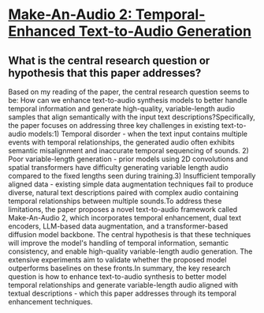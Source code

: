 # [Make-An-Audio 2: Temporal-Enhanced Text-to-Audio Generation](https://arxiv.org/abs/2305.18474)

## What is the central research question or hypothesis that this paper addresses?

Based on my reading of the paper, the central research question seems to be: How can we enhance text-to-audio synthesis models to better handle temporal information and generate high-quality, variable-length audio samples that align semantically with the input text descriptions?Specifically, the paper focuses on addressing three key challenges in existing text-to-audio models:1) Temporal disorder - when the text input contains multiple events with temporal relationships, the generated audio often exhibits semantic misalignment and inaccurate temporal sequencing of sounds. 2) Poor variable-length generation - prior models using 2D convolutions and spatial transformers have difficulty generating variable length audio compared to the fixed lengths seen during training.3) Insufficient temporally aligned data - existing simple data augmentation techniques fail to produce diverse, natural text descriptions paired with complex audio containing temporal relationships between multiple sounds.To address these limitations, the paper proposes a novel text-to-audio framework called Make-An-Audio 2, which incorporates temporal enhancement, dual text encoders, LLM-based data augmentation, and a transformer-based diffusion model backbone. The central hypothesis is that these techniques will improve the model's handling of temporal information, semantic consistency, and enable high-quality variable-length audio generation. The extensive experiments aim to validate whether the proposed model outperforms baselines on these fronts.In summary, the key research question is how to enhance text-to-audio synthesis to better model temporal relationships and generate variable-length audio aligned with textual descriptions - which this paper addresses through its temporal enhancement techniques.
